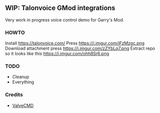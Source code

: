 ## WIP: Talonvoice GMod integrations

Very work in progress voice control demo for Garry's Mod.

### HOWTO

Install https://talonvoice.com/
Press https://i.imgur.com/jFzMzgc.png
Download attachment
press https://i.imgur.com/zZYbLq7.png
Extract repo so it looks like this
https://i.imgur.com/ohh8Sr6.png


### TODO

 - Cleanup
 - Everything
 
### Credits
 - [ValveCMD](github.com/python1320/valvecmd)